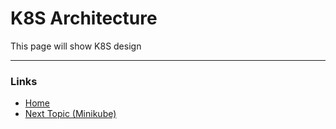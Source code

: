 # K8S Architecture

This page will show K8S design

---
### Links
* [Home](https://github.com/vimalmenon/k8s-learn)
* [Next Topic (Minikube)](https://github.com/vimalmenon/k8s-learn/tree/master/example/Minikube)
